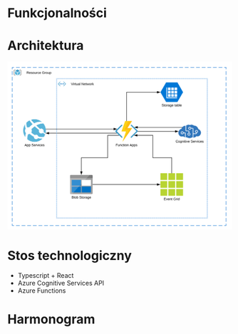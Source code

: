 # Funkcjonalności
# Architektura
![picture](https://github.com/matsmolinski/AI-on-Azure-OCR/blob/main/architecture%20azure.svg)
# Stos technologiczny
- Typescript + React
- Azure Cognitive Services API
- Azure Functions
# Harmonogram
